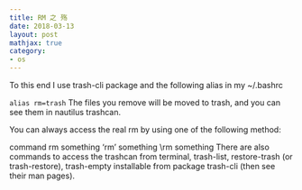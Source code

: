 ```yaml
---
title: RM 之 殇
date: 2018-03-13
layout: post
mathjax: true
category:
- os
---
```

To this end I use trash-cli package and the following alias in my ~/.bashrc

`alias rm=trash`
The files you remove will be moved to trash, and you can see them in nautilus trashcan.

You can always access the real rm by using one of the following method:

command rm something
‘rm’ something
\rm something
There are also commands to access the trashcan from terminal, trash-list, restore-trash (or trash-restore), trash-empty installable from package trash-cli (then see their man pages).